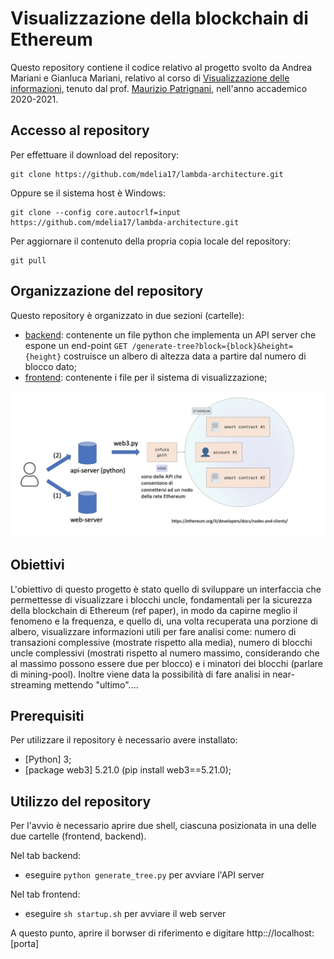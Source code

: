 # Visualizzazione della blockchain di Ethereum

Questo repository contiene il codice relativo al progetto svolto da Andrea Mariani e Gianluca Mariani,
relativo al corso di [Visualizzazione delle informazioni](http://www.dia.uniroma3.it/~infovis/index.php),
tenuto dal prof. [Maurizio Patrignani](https://compunet.ing.uniroma3.it/#!/people/titto),
nell'anno accademico 2020-2021.

## Accesso al repository 

Per effettuare il download del repository:

    git clone https://github.com/mdelia17/lambda-architecture.git

Oppure se il sistema host è Windows:

    git clone --config core.autocrlf=input https://github.com/mdelia17/lambda-architecture.git

Per aggiornare il contenuto della propria copia locale del repository: 

    git pull 

## Organizzazione del repository 

Questo repository è organizzato in due sezioni (cartelle):
* [backend](backend/): contenente un file python che implementa un API server che espone un end-point `GET /generate-tree?block={block}&height={height}` costruisce un albero di altezza data a partire dal numero di blocco dato;
* [frontend](frontend/): contenente i file per il sistema di visualizzazione;

![](architettura.png)

## Obiettivi

L'obiettivo di questo progetto è stato quello di sviluppare un interfaccia che permettesse di visualizzare i blocchi uncle, fondamentali 
per la sicurezza della blockchain di Ethereum (ref paper), in modo da capirne meglio il fenomeno e la frequenza, e quello di, una volta recuperata 
una porzione di albero, visualizzare informazioni utili per fare analisi come: numero di transazioni complessive (mostrate rispetto alla media), numero di 
blocchi uncle complessivi (mostrati rispetto al numero massimo, considerando che al massimo possono essere due per blocco) e i minatori dei blocchi 
(parlare di mining-pool). Inoltre viene data la possibilità di fare analisi in near-streaming mettendo "ultimo"....


## Prerequisiti

Per utilizzare il repository è necessario avere installato:
* [Python] 3;
* [package web3] 5.21.0 (pip install web3==5.21.0);

## Utilizzo del repository

Per l'avvio è necessario aprire due shell, ciascuna posizionata in una delle due cartelle (frontend, backend).

Nel tab backend:
* eseguire `python generate_tree.py` per avviare l'API server

Nel tab frontend:
* eseguire `sh startup.sh` per avviare il web server

A questo punto, aprire il borwser di riferimento e digitare http:://localhost:[porta]
